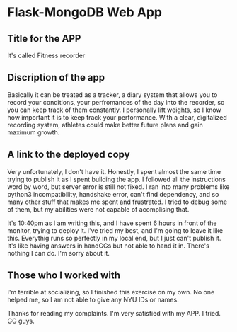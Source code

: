 # Flask-MongoDB Web App

## Title for the APP
It's called Fitness recorder

## Discription of the app
Basically it can be treated as a tracker, a diary system that allows you to record your conditions, your perfromances of the day into the recorder, so you can keep track of them constantly. I personally lift weights, so I know how important it is to keep track your performance. With a clear, digitalized recording system, athletes could make better future plans and gain maximum growth.

## A link to the deployed copy
Very unfortunately, I don't have it. Honestly, I spent almost the same time trying to publish it as I spent building the app. I followed all the instructions word by word, but server error is still not fixed. I ran into many problems like python3 incompatibility, handshake error, can't find dependency, and so many other stuff that makes me spent and frustrated. I tried to debug some of them, but my abilities were not capable of acomplising that.

It's 10:40pm as I am writing this, and I have spent 6 hours in front of the monitor, trying to deploy it. I've tried my best, and I'm going to leave it like this. Everythig runs so perfectly in my local end, but I just can't publish it. It's like having answers in handGGs but not able to hand it in. There's nothing I can do. I'm sorry about it.

## Those who I worked with
I'm terrible at socializing, so I finished this exercise on my own. No one helped me, so I am not able to give any NYU IDs or names. 

Thanks for reading my complaints. I'm very satisfied with my APP. I tried. GG guys.


